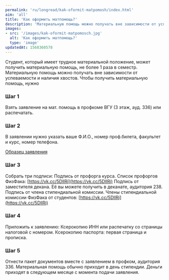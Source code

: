 ```yaml
---
permalink: 'ru/longread/kak-oformit-matpomosh/index.html'
aim: 'all'
title: 'Как оформить матпомощь?'
description: 'Материальную помощь можно получать вне зависимости от успеваемости и...'
images:
- src: '/images/kak-oformit-matpomosch.jpg'
  alt: 'Как оформить матпомощь?'
  type: 'image'
updatedAt: 1568360578
---
```

Студент, который имеет трудное материальной положение, может получить материальную помощь, не более 1 раза в семестр. Материальную помощь можно получать вне зависимости от успеваемости и наличия хвостов. Чтобы получить материальную помощь, нужно

### Шаг 1

Взять заявление на мат. помощь в профкоме ВГУ (3 этаж, ауд. 336) или распечатать.

### Шаг 2

В заявлении нужно указать ваше Ф.И.О., номер проф.билета, факультет и курс, номер телефона.

[Образец заявления](https://sun1-4.userapi.com/c831408/v831408717/17dfbb/_A0MPpQCzZY.jpg)

### Шаг 3

Собрать три подписи: Подпись от профорга курса. Список профоргов ФизФака: [https://vk.cc/5DllRi](https://vk.cc/5DllRi) Подпись от заместителя декана. Её вы можете получить в деканате, аудитория 238. Подпись от члена стипендиальной комиссии. Члены стипендиальной комиссии ФизФака от студентов: [https://vk.cc/5DllRi](https://vk.cc/5DllRi)

### Шаг 4

Приложить к заявлению: Ксерокопию ИНН или распечатку со страницы налоговой с номером. Ксерокопию паспорта: первая страница и прописка.

### Шаг 5

Отнести пакет документов вместе с заявлением в профком, аудитория 336. Материальная помощь обычно приходит в день стипендии. Деньги приходят в следующем месяце с момента подачи заявления.
